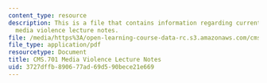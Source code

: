 ```yaml
---
content_type: resource
description: This is a file that contains information regarding current debates in
  media violence lecture notes.
file: /media/https%3A/open-learning-course-data-rc.s3.amazonaws.com/cms-701-current-debates-in-media-spring-2015/3727dffb890677ad69d590bece21e669_MITCMS_701S15_Mediavoil.pdf
file_type: application/pdf
resourcetype: Document
title: CMS.701 Media Violence Lecture Notes
uid: 3727dffb-8906-77ad-69d5-90bece21e669
---
```

